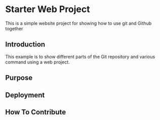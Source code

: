 # Starter Web Project
This is a simple website project for showing how to use git and Github together
## Introduction
This example is to show different parts of the Git repository and various command using a web project. 
## Purpose
## Deployment 
## How To Contribute
